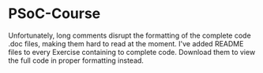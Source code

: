 # PSoC-Course

Unfortunately, long comments disrupt the formatting of the complete code .doc files, making them hard to read at the moment.
I've added README files to every Exercise containing to complete code. Download them to view the full code in proper formatting instead.
